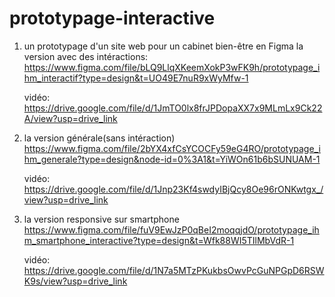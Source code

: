 # prototypage-interactive
1. un prototypage d'un site web pour un cabinet bien-être en Figma
   la version avec des intéractions:
   https://www.figma.com/file/bLQ9LlqXKeemXokP3wFK9h/prototypage_ihm_interactif?type=design&t=UO49E7nuR9xWyMfw-1
   
    vidéo: https://drive.google.com/file/d/1JmTO0lx8frJPDopaXX7x9MLmLx9Ck22A/view?usp=drive_link


2. la version générale(sans intéraction)
   https://www.figma.com/file/2bYX4xfCsYCOCFy59eG4RO/prototypage_ihm_generale?type=design&node-id=0%3A1&t=YiWOn61b6bSUNUAM-1

    vidéo: https://drive.google.com/file/d/1Jnp23Kf4swdyIBjQcy8Oe96rONKwtgx_/view?usp=drive_link

3. la version responsive sur smartphone
  https://www.figma.com/file/fuV9EwJzP0qBeI2moqqjdO/prototypage_ihm_smartphone_interactive?type=design&t=Wfk88WI5TIlMbVdR-1
  
    vidéo: https://drive.google.com/file/d/1N7a5MTzPKukbsOwvPcGuNPGpD6RSWK9s/view?usp=drive_link
